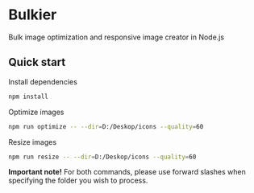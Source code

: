 # Bulkier

Bulk image optimization and responsive image creator in Node.js

## Quick start

Install dependencies

```bash
npm install
```

Optimize images

```bash
npm run optimize -- --dir=D:/Deskop/icons --quality=60
```

Resize images

```bash
npm run resize -- --dir=D:/Deskop/icons --quality=60
```

**Important note!** For both commands, please use forward slashes when specifying the folder you wish to process.
